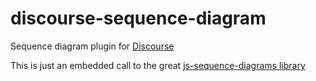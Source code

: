 discourse-sequence-diagram
=======================

Sequence diagram plugin for [Discourse](http://discourse.org)

This is just an embedded call to the great [js-sequence-diagrams library](https://bramp.github.io/js-sequence-diagrams)
